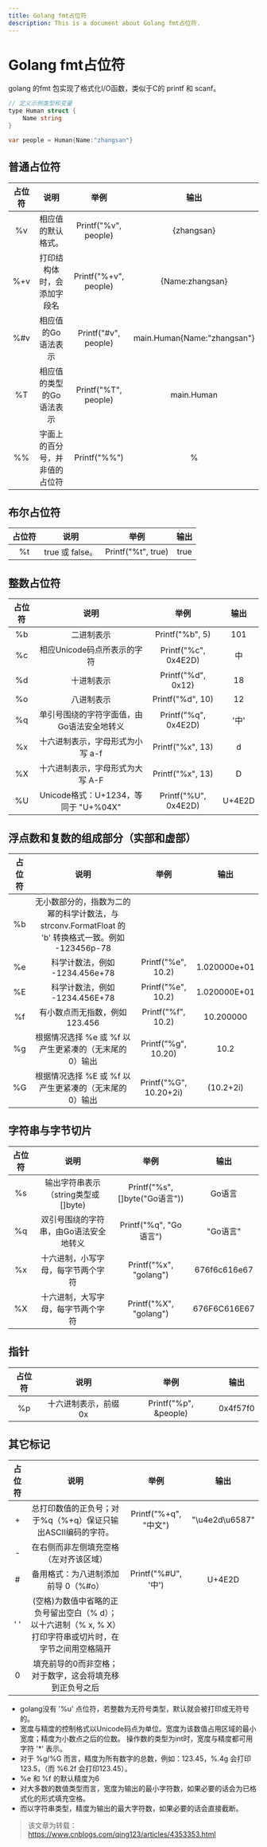 ```yaml
---
title: Golang fmt占位符
description: This is a document about Golang fmt占位符.
---
```


# Golang fmt占位符

golang 的fmt 包实现了格式化I/O函数，类似于C的 printf 和 scanf。

```csharp
// 定义示例类型和变量
type Human struct {
    Name string
}

var people = Human{Name:"zhangsan"}
```

## 普通占位符

| 占位符 |              说明              |         举例          |            输出             |
| :----: | :----------------------------: | :-------------------: | :-------------------------: |
|   %v   |       相应值的默认格式。       | Printf("%v", people)  |         {zhangsan}          |
|  %+v   |   打印结构体时，会添加字段名   | Printf("%+v", people) |       {Name:zhangsan}       |
|  %#v   |       相应值的Go语法表示       | Printf("#v", people)  | main.Human{Name:"zhangsan"} |
|   %T   |    相应值的类型的Go语法表示    | Printf("%T", people)  |         main.Human          |
|   %%   | 字面上的百分号，并非值的占位符 |     Printf("%%")      |              %              |

## 布尔占位符

| 占位符 |      说明       |        举例        | 输出 |
| :----: | :-------------: | :----------------: | :--: |
|   %t   | true 或 false。 | Printf("%t", true) | true |

## 整数占位符

| 占位符 |                    说明                    |         举例         |  输出  |
| :----: | :----------------------------------------: | :------------------: | :----: |
|   %b   |                 二进制表示                 |   Printf("%b", 5)    |  101   |
|   %c   |        相应Unicode码点所表示的字符         | Printf("%c", 0x4E2D) |   中   |
|   %d   |                 十进制表示                 |  Printf("%d", 0x12)  |   18   |
|   %o   |                 八进制表示                 |   Printf("%d", 10)   |   12   |
|   %q   | 单引号围绕的字符字面值，由Go语法安全地转义 | Printf("%q", 0x4E2D) |  '中'  |
|   %x   |      十六进制表示，字母形式为小写 a-f      |   Printf("%x", 13)   |   d    |
|   %X   |      十六进制表示，字母形式为大写 A-F      |   Printf("%x", 13)   |   D    |
|   %U   |    Unicode格式：U+1234，等同于 "U+%04X"    | Printf("%U", 0x4E2D) | U+4E2D |

## 浮点数和复数的组成部分（实部和虚部）

| 占位符 |                             说明                             |          举例          |     输出     |
| :----: | :----------------------------------------------------------: | :--------------------: | :----------: |
|   %b   | 无小数部分的，指数为二的幂的科学计数法，与 strconv.FormatFloat 的 'b' 转换格式一致。例如 -123456p-78 |                        |              |
|   %e   |                科学计数法，例如 -1234.456e+78                |   Printf("%e", 10.2)   | 1.020000e+01 |
|   %E   |                科学计数法，例如 -1234.456E+78                |   Printf("%e", 10.2)   | 1.020000E+01 |
|   %f   |                有小数点而无指数，例如 123.456                |   Printf("%f", 10.2)   |  10.200000   |
|   %g   |    根据情况选择 %e 或 %f 以产生更紧凑的（无末尾的0）输出     |  Printf("%g", 10.20)   |     10.2     |
|   %G   |    根据情况选择 %E 或 %f 以产生更紧凑的（无末尾的0）输出     | Printf("%G", 10.20+2i) |  (10.2+2i)   |

## 字符串与字节切片

| 占位符 |                  说明                  |              举例              |     输出     |
| :----: | :------------------------------------: | :----------------------------: | :----------: |
|   %s   |  输出字符串表示（string类型或[]byte)   | Printf("%s", []byte("Go语言")) |    Go语言    |
|   %q   | 双引号围绕的字符串，由Go语法安全地转义 |     Printf("%q", "Go语言")     |   "Go语言"   |
|   %x   |   十六进制，小写字母，每字节两个字符   |     Printf("%x", "golang")     | 676f6c616e67 |
|   %X   |   十六进制，大写字母，每字节两个字符   |     Printf("%X", "golang")     | 676F6C616E67 |

## 指针

| 占位符 |         说明          |         举例          |   输出   |
| :----: | :-------------------: | :-------------------: | :------: |
|   %p   | 十六进制表示，前缀 0x | Printf("%p", &people) | 0x4f57f0 |

## 其它标记

| 占位符 |                             说明                             |         举例          |      输出      |
| :----: | :----------------------------------------------------------: | :-------------------: | :------------: |
|   +    | 总打印数值的正负号；对于%q（%+q）保证只输出ASCII编码的字符。 | Printf("%+q", "中文") | "\u4e2d\u6587" |
|   -    |            在右侧而非左侧填充空格（左对齐该区域）            |                       |                |
|   #    |             备用格式：为八进制添加前导 0（%#o）              |  Printf("%#U", '中')  |     U+4E2D     |
|  ' '   | (空格)为数值中省略的正负号留出空白（% d）；以十六进制（% x, % X）打印字符串或切片时，在字节之间用空格隔开 |                       |                |
|   0    |   填充前导的0而非空格；对于数字，这会将填充移到正负号之后    |                       |                |

- golang没有 '%u' 点位符，若整数为无符号类型，默认就会被打印成无符号的。
- 宽度与精度的控制格式以Unicode码点为单位。宽度为该数值占用区域的最小宽度；精度为小数点之后的位数。
   操作数的类型为int时，宽度与精度都可用字符 '*' 表示。
- 对于 %g/%G 而言，精度为所有数字的总数，例如：123.45，%.4g 会打印123.5，（而 %6.2f 会打印123.45）。
- %e 和 %f 的默认精度为6
- 对大多数的数值类型而言，宽度为输出的最小字符数，如果必要的话会为已格式化的形式填充空格。
- 而以字符串类型，精度为输出的最大字符数，如果必要的话会直接截断。

> 该文章为转载：https://www.cnblogs.com/qing123/articles/4353353.html